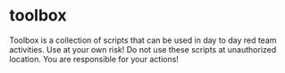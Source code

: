 # toolbox
Toolbox is a collection of scripts that can be used in day to day red team activities. Use at your own risk! Do not use these scripts at unauthorized location. You are responsible for your actions!
